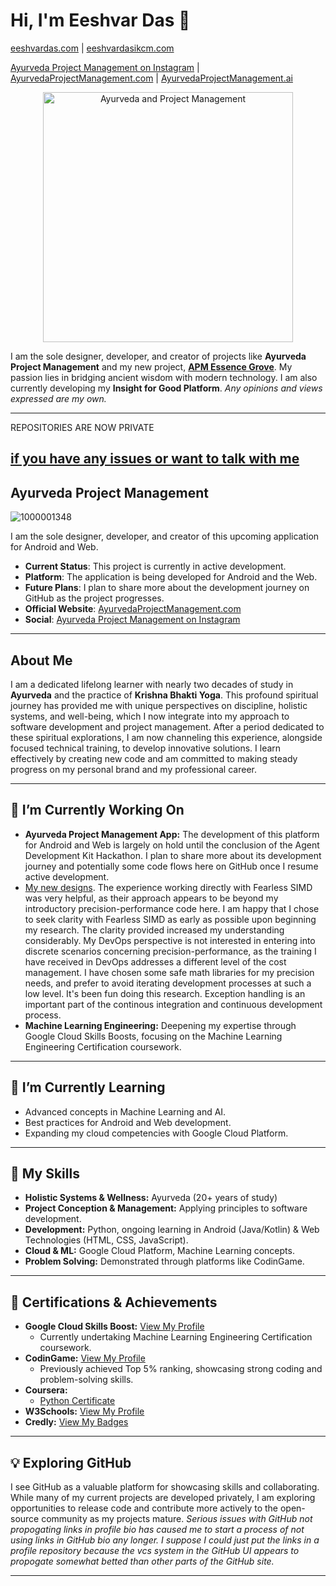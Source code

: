 # Hi, I'm Eeshvar Das 👋
[eeshvardas.com](https://eeshvardas.com) | [eeshvardasikcm.com](https://eeshvardasikcm.com)

[Ayurveda Project Management on Instagram](https://www.instagram.com/ayurvedaprojectmanagement/#) |
[AyurvedaProjectManagement.com](https://ayurvedaprojectmanagement.com/) | [AyurvedaProjectManagement.ai](https://AyurvedaProjectManagement.ai)

<p align="center">
  <img src="https://github.com/user-attachments/assets/4abb1f35-8c59-42c2-90cc-bc420fd10059" alt="Ayurveda and Project Management" width="400"/>
</p>

I am the sole designer, developer, and creator of projects like **Ayurveda Project Management** and my new project, **[APM Essence Grove](https://github.com/eeshvardasikcm/Essence-Groove)**. My passion lies in bridging ancient wisdom with modern technology. I am also currently developing my **Insight for Good Platform**.
_Any opinions and views expressed are my own._

---
REPOSITORIES ARE NOW PRIVATE

[if you have any issues or want to talk with me](https://github.com/eeshvardasikcm/contact)
---

## Ayurveda Project Management

![1000001348](https://github.com/user-attachments/assets/4c607e5f-455d-4413-a5dd-ba27ea89e9c2)

I am the sole designer, developer, and creator of this upcoming application for Android and Web.

* **Current Status**: This project is currently in active development.
* **Platform**: The application is being developed for Android and the Web.
* **Future Plans**: I plan to share more about the development journey on GitHub as the project progresses.
* **Official Website**: [AyurvedaProjectManagement.com](https://ayurvedaprojectmanagement.com/)
* **Social**: [Ayurveda Project Management on Instagram](https://www.instagram.com/ayurvedaprojectmanagement/#)

---

## About Me

I am a dedicated lifelong learner with nearly two decades of study in **Ayurveda** and the practice of **Krishna Bhakti Yoga**. This profound spiritual journey has provided me with unique perspectives on discipline, holistic systems, and well-being, which I now integrate into my approach to software development and project management. After a period dedicated to these spiritual explorations, I am now channeling this experience, alongside focused technical training, to develop innovative solutions. I learn effectively by creating new code and am committed to making steady progress on my personal brand and my professional career.

---

## 🔭 I’m Currently Working On

* **Ayurveda Project Management App:** The development of this platform for Android and Web is largely on hold until the conclusion of the Agent Development Kit Hackathon. I plan to share more about its development journey and potentially some code flows here on GitHub once I resume active development.
* [My new designs](https://github.com/eeshvardasikcm/cpp-how-to/blob/main/precision-performance.md). The experience working directly with Fearless SIMD was very helpful, as their approach appears to be beyond my introductory precision-performance code here. I am happy that I chose to seek clarity with Fearless SIMD as early as possible upon beginning my research. The clarity provided increased my understanding considerably. My DevOps perspective is not interested in entering into discrete scenarios concerning precision-performance, as the training I have received in DevOps addresses a different level of the cost management. I have chosen some safe math libraries for my precision needs, and prefer to avoid iterating development processes at such a low level. It's been fun doing this research. Exception handling is an important part of the continous integration and continuous development process.
* **Machine Learning Engineering:** Deepening my expertise through Google Cloud Skills Boosts, focusing on the Machine Learning Engineering Certification coursework.

---

## 🌱 I’m Currently Learning

* Advanced concepts in Machine Learning and AI.
* Best practices for Android and Web development.
* Expanding my cloud competencies with Google Cloud Platform.

---

## 💪 My Skills

* **Holistic Systems & Wellness:** Ayurveda (20+ years of study)
* **Project Conception & Management:** Applying principles to software development.
* **Development:** Python, ongoing learning in Android (Java/Kotlin) & Web Technologies (HTML, CSS, JavaScript).
* **Cloud & ML:** Google Cloud Platform, Machine Learning concepts.
* **Problem Solving:** Demonstrated through platforms like CodinGame.

---

## 🏅 Certifications & Achievements

* **Google Cloud Skills Boost:** [View My Profile](https://www.cloudskillsboost.google/public_profiles/fccf60cc-16be-497e-a945-91706a6be4ec)
    * Currently undertaking Machine Learning Engineering Certification coursework.
* **CodinGame:** [View My Profile](https://www.codingame.com/profile/70a154e089698866b393f458447036523367585)
    * Previously achieved Top 5% ranking, showcasing strong coding and problem-solving skills.
* **Coursera:**
    * [Python Certificate](https://coursera.org/share/79fbeb60bde178807e635d16f05d7c9f)
* **W3Schools:** [View My Profile](https://www.w3profile.com/eeshvardasikcm)
* **Credly:** [View My Badges](https://www.credly.com/users/eeshvardasikcm)

---

## 💡 Exploring GitHub

I see GitHub as a valuable platform for showcasing skills and collaborating. While many of my current projects are developed privately, I am exploring opportunities to release code and contribute more actively to the open-source community as my projects mature.
_Serious issues with GitHub not propogating links in profile bio has caused me to start a process of not using links in GitHub bio any longer. I suppose I could just put the links in a profile repository because the vcs system in the GitHub UI appears to propogate somewhat betted than other parts of the GitHub site._

---
